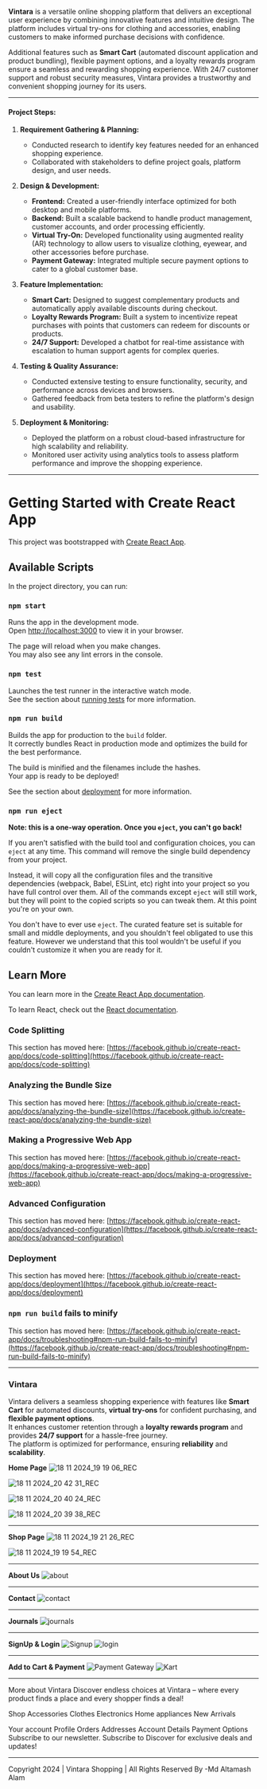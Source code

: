 **Vintara** is a versatile online shopping platform that delivers an exceptional user experience by combining innovative features and intuitive design. The platform includes virtual try-ons for clothing and accessories, enabling customers to make informed purchase decisions with confidence. 

Additional features such as **Smart Cart** (automated discount application and product bundling), flexible payment options, and a loyalty rewards program ensure a seamless and rewarding shopping experience. With 24/7 customer support and robust security measures, Vintara provides a trustworthy and convenient shopping journey for its users.

---

#### **Project Steps:**

1. **Requirement Gathering & Planning:**
   - Conducted research to identify key features needed for an enhanced shopping experience.
   - Collaborated with stakeholders to define project goals, platform design, and user needs.

2. **Design & Development:**
   - **Frontend:** Created a user-friendly interface optimized for both desktop and mobile platforms.
   - **Backend:** Built a scalable backend to handle product management, customer accounts, and order processing efficiently.
   - **Virtual Try-On:** Developed functionality using augmented reality (AR) technology to allow users to visualize clothing, eyewear, and other accessories before purchase.
   - **Payment Gateway:** Integrated multiple secure payment options to cater to a global customer base.

3. **Feature Implementation:**
   - **Smart Cart:** Designed to suggest complementary products and automatically apply available discounts during checkout.
   - **Loyalty Rewards Program:** Built a system to incentivize repeat purchases with points that customers can redeem for discounts or products.
   - **24/7 Support:** Developed a chatbot for real-time assistance with escalation to human support agents for complex queries.

4. **Testing & Quality Assurance:**
   - Conducted extensive testing to ensure functionality, security, and performance across devices and browsers.
   - Gathered feedback from beta testers to refine the platform's design and usability.

5. **Deployment & Monitoring:**
   - Deployed the platform on a robust cloud-based infrastructure for high scalability and reliability.
   - Monitored user activity using analytics tools to assess platform performance and improve the shopping experience.

-----------------------------------------------------------------------------------------------------------------------------------------------------------------------------------------------------------------

# Getting Started with Create React App

This project was bootstrapped with [Create React App](https://github.com/facebook/create-react-app).

## Available Scripts

In the project directory, you can run:

### `npm start`

Runs the app in the development mode.\
Open [http://localhost:3000](http://localhost:3000) to view it in your browser.

The page will reload when you make changes.\
You may also see any lint errors in the console.

### `npm test`

Launches the test runner in the interactive watch mode.\
See the section about [running tests](https://facebook.github.io/create-react-app/docs/running-tests) for more information.

### `npm run build`

Builds the app for production to the `build` folder.\
It correctly bundles React in production mode and optimizes the build for the best performance.

The build is minified and the filenames include the hashes.\
Your app is ready to be deployed!

See the section about [deployment](https://facebook.github.io/create-react-app/docs/deployment) for more information.

### `npm run eject`

**Note: this is a one-way operation. Once you `eject`, you can't go back!**

If you aren't satisfied with the build tool and configuration choices, you can `eject` at any time. This command will remove the single build dependency from your project.

Instead, it will copy all the configuration files and the transitive dependencies (webpack, Babel, ESLint, etc) right into your project so you have full control over them. All of the commands except `eject` will still work, but they will point to the copied scripts so you can tweak them. At this point you're on your own.

You don't have to ever use `eject`. The curated feature set is suitable for small and middle deployments, and you shouldn't feel obligated to use this feature. However we understand that this tool wouldn't be useful if you couldn't customize it when you are ready for it.

## Learn More

You can learn more in the [Create React App documentation](https://facebook.github.io/create-react-app/docs/getting-started).

To learn React, check out the [React documentation](https://reactjs.org/).

### Code Splitting

This section has moved here: [https://facebook.github.io/create-react-app/docs/code-splitting](https://facebook.github.io/create-react-app/docs/code-splitting)

### Analyzing the Bundle Size

This section has moved here: [https://facebook.github.io/create-react-app/docs/analyzing-the-bundle-size](https://facebook.github.io/create-react-app/docs/analyzing-the-bundle-size)

### Making a Progressive Web App

This section has moved here: [https://facebook.github.io/create-react-app/docs/making-a-progressive-web-app](https://facebook.github.io/create-react-app/docs/making-a-progressive-web-app)

### Advanced Configuration

This section has moved here: [https://facebook.github.io/create-react-app/docs/advanced-configuration](https://facebook.github.io/create-react-app/docs/advanced-configuration)

### Deployment

This section has moved here: [https://facebook.github.io/create-react-app/docs/deployment](https://facebook.github.io/create-react-app/docs/deployment)

### `npm run build` fails to minify

This section has moved here: [https://facebook.github.io/create-react-app/docs/troubleshooting#npm-run-build-fails-to-minify](https://facebook.github.io/create-react-app/docs/troubleshooting#npm-run-build-fails-to-minify)

-----------------------------------------------------------------------------------------------------------------------------------------------------------------------------------------------------------------
### Vintara

Vintara delivers a seamless shopping experience with features like **Smart Cart** for automated discounts, **virtual try-ons** for confident purchasing, and **flexible payment options**.  
It enhances customer retention through a **loyalty rewards program** and provides **24/7 support** for a hassle-free journey.  
The platform is optimized for performance, ensuring **reliability** and **scalability**.

**Home Page**
![18 11 2024_19 19 06_REC](https://github.com/user-attachments/assets/443cd037-30c9-4296-9236-10135a7472bd)

![18 11 2024_20 42 31_REC](https://github.com/user-attachments/assets/738c8355-c42b-4970-8767-51691ae45483)

![18 11 2024_20 40 24_REC](https://github.com/user-attachments/assets/6f4f766a-5646-4897-b9eb-536a66a36cad)

![18 11 2024_20 39 38_REC](https://github.com/user-attachments/assets/7b0e3cd8-5e3c-42ed-9d1f-6eafb292ba93)



-----------------------------------------------------------------------------------------------------------------------------------------------------------------------------------------------------------------

**Shop Page**
![18 11 2024_19 21 26_REC](https://github.com/user-attachments/assets/51beb204-ca45-4e18-af02-5edf2ef9ea9b)

![18 11 2024_19 19 54_REC](https://github.com/user-attachments/assets/6298f9de-2f4c-4edd-86e1-94fb7e0151f6)

-----------------------------------------------------------------------------------------------------------------------------------------------------------------------------------------------------------------
**About Us**
![about](https://github.com/user-attachments/assets/c7dabdb7-7de3-4171-b7fd-f7ed7279719a)

-----------------------------------------------------------------------------------------------------------------------------------------------------------------------------------------------------------------
**Contact**
![contact](https://github.com/user-attachments/assets/218f9f20-86f0-4024-845f-fe785041f3bd)

-----------------------------------------------------------------------------------------------------------------------------------------------------------------------------------------------------------------
**Journals**
![journals](https://github.com/user-attachments/assets/051b093b-6c4b-49bc-b4db-3dc687c2a8a0)

-----------------------------------------------------------------------------------------------------------------------------------------------------------------------------------------------------------------
**SignUp & Login**
![Signup](https://github.com/user-attachments/assets/9514796a-75a7-4df7-9209-a07d58dacddb)
![login](https://github.com/user-attachments/assets/2854983f-b87c-4b28-948f-8921b3121204)

-----------------------------------------------------------------------------------------------------------------------------------------------------------------------------------------------------------------
**Add to Cart & Payment**
![Payment Gateway](https://github.com/user-attachments/assets/c02c2b63-487e-4711-8d03-f02fd1bfea9d)
![Kart](https://github.com/user-attachments/assets/912d1a65-c07c-45da-93b2-3a8d8103d35c)

-----------------------------------------------------------------------------------------------------------------------------------------------------------------------------------------------------------------


More about Vintara
Discover endless choices at Vintara – where every product finds a place and every shopper finds a deal!

Shop
Accessories
Clothes
Electronics
Home appliances
New Arrivals

Your account
Profile
Orders
Addresses
Account Details
Payment Options
Subscribe to our newsletter.
Subscribe to Discover for exclusive deals and updates!

-----------------------------------------------------------------------------------------------------------------------------------------------------------------------------------------------------------------
Copyright 2024 | Vintara Shopping | All Rights Reserved By -Md Altamash Alam

